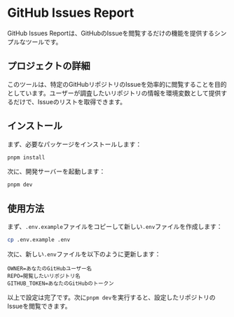 # GitHub Issues Report

GitHub Issues Reportは、GitHubのIssueを閲覧するだけの機能を提供するシンプルなツールです。

## プロジェクトの詳細

このツールは、特定のGitHubリポジトリのIssueを効率的に閲覧することを目的としています。ユーザーが調査したいリポジトリの情報を環境変数として提供するだけで、Issueのリストを取得できます。

## インストール

まず、必要なパッケージをインストールします：
```bash
pnpm install
```

次に、開発サーバーを起動します：
```bash
pnpm dev
```

## 使用方法

まず、`.env.example`ファイルをコピーして新しい`.env`ファイルを作成します：
```bash
cp .env.example .env
```

次に、新しい`.env`ファイルを以下のように更新します：

```
OWNER=あなたのGitHubユーザー名
REPO=閲覧したいリポジトリ名
GITHUB_TOKEN=あなたのGitHubのトークン
```

以上で設定は完了です。次に`pnpm dev`を実行すると、設定したリポジトリのIssueを閲覧できます。
